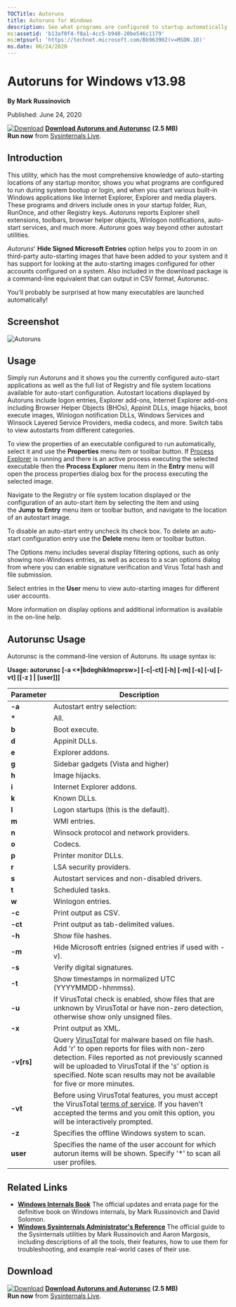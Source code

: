 ```yaml
--- 
TOCTitle: Autoruns
title: Autoruns for Windows
description: See what programs are configured to startup automatically when your system boots and you login.
ms:assetid: 'b13af0f4-f0a1-4cc5-b940-20be546c1179'
ms:mtpsurl: 'https://technet.microsoft.com/Bb963902(v=MSDN.10)'
ms.date: 06/24/2020
---
```


Autoruns for Windows v13.98
===========================

**By Mark Russinovich**

Published: June 24, 2020

[![Download](/media/landing/sysinternals/download_sm.png)](https://download.sysinternals.com/files/Autoruns.zip) [**Download Autoruns and Autorunsc**](https://download.sysinternals.com/files/Autoruns.zip) **(2.5 MB)**  
**Run now** from [Sysinternals Live](https://live.sysinternals.com/autoruns.exe).

## Introduction

This utility, which has the most comprehensive knowledge of
auto-starting locations of any startup monitor, shows you what programs
are configured to run during system bootup or login, and when you start
various built-in Windows applications like Internet Explorer, Explorer
and media players. These programs and drivers include ones in your
startup folder, Run, RunOnce, and other Registry keys.
*Autoruns* reports Explorer shell extensions, toolbars, browser helper
objects, Winlogon notifications, auto-start services, and much
more. *Autoruns* goes way beyond other autostart utilities.

*Autoruns*' **Hide Signed Microsoft Entries** option helps you to zoom
in on third-party auto-starting images that have been added to your
system and it has support for looking at the auto-starting images
configured for other accounts configured on a system. Also included in
the download package is a command-line equivalent that can output in CSV
format, Autorunsc.

You'll probably be surprised at how many executables are launched
automatically!

## Screenshot

![Autoruns](/media/landing/sysinternals/autoruns_v13.png)

## Usage

Simply run *Autoruns* and it shows you the currently configured
auto-start applications as well as the full list of Registry and file
system locations available for auto-start configuration. Autostart
locations displayed by Autoruns include logon entries, Explorer add-ons,
Internet Explorer add-ons including Browser Helper Objects (BHOs),
Appinit DLLs, image hijacks, boot execute images, Winlogon notification
DLLs, Windows Services and Winsock Layered Service Providers, media
codecs, and more. Switch tabs to view autostarts from different
categories.

To view the properties of an executable configured to run automatically,
select it and use the **Properties** menu item or toolbar button. If
[Process Explorer](process-explorer.md) is
running and there is an active process executing the selected executable
then the **Process Explorer** menu item in the **Entry** menu will open
the process properties dialog box for the process executing the selected
image.

Navigate to the Registry or file system location displayed or the
configuration of an auto-start item by selecting the item and using
the **Jump** **to Entry** menu item or toolbar button, and navigate to
the location of an autostart image.

To disable an auto-start entry uncheck its check box. To delete an
auto-start configuration entry use the **Delete** menu item or toolbar
button.

The Options menu includes several display filtering options, such as
only showing non-Windows entries, as well as access to a scan options
dialog from where you can enable signature verification and Virus Total
hash and file submission.

Select entries in the **User** menu to view auto-starting images for
different user accounts.

More information on display options and additional information is
available in the on-line help.  

## Autorunsc Usage

Autorunsc is the command-line version of Autoruns. Its usage syntax is:

**Usage: autorunsc \[-a &lt;\*|bdeghiklmoprsw&gt;\] \[-c|-ct\] \[-h\]
\[-m\] \[-s\] \[-u\] \[-vt\] \[\[-z \] | \[user\]\]\]**

 
|  Parameter   |                                                                                                                                                     Description                                                                                                                                                     |
|--------------|---------------------------------------------------------------------------------------------------------------------------------------------------------------------------------------------------------------------------------------------------------------------------------------------------------------------|
|    **-a**    |                                                                                                                                             Autostart entry selection:                                                                                                                                              |
|   **\***   |                                                                                                                                                        All.                                                                                                                                                         |
|    **b**     |                                                                                                                                                    Boot execute.                                                                                                                                                    |
|    **d**     |                                                                                                                                                    Appinit DLLs.                                                                                                                                                    |
|    **e**     |                                                                                                                                                  Explorer addons.                                                                                                                                                   |
|    **g**     |                                                                                                                                         Sidebar gadgets (Vista and higher)                                                                                                                                          |
|    **h**     |                                                                                                                                                   Image hijacks.                                                                                                                                                    |
|    **i**     |                                                                                                                                              Internet Explorer addons.                                                                                                                                              |
|    **k**     |                                                                                                                                                     Known DLLs.                                                                                                                                                     |
|    **l**     |                                                                                                                                        Logon startups (this is the default).                                                                                                                                        |
|    **m**     |                                                                                                                                                    WMI entries.                                                                                                                                                     |
|    **n**     |                                                                                                                                       Winsock protocol and network providers.                                                                                                                                       |
|    **o**     |                                                                                                                                                       Codecs.                                                                                                                                                       |
|    **p**     |                                                                                                                                                Printer monitor DLLs.                                                                                                                                                |
|    **r**     |                                                                                                                                               LSA security providers.                                                                                                                                               |
|    **s**     |                                                                                                                                    Autostart services and non-disabled drivers.                                                                                                                                     |
|    **t**     |                                                                                                                                                  Scheduled tasks.                                                                                                                                                   |
|    **w**     |                                                                                                                                                  Winlogon entries.                                                                                                                                                  |
|    **-c**    |                                                                                                                                                Print output as CSV.                                                                                                                                                 |
|   **-ct**    |                                                                                                                                        Print output as tab-delimited values.                                                                                                                                        |
|    **-h**    |                                                                                                                                                  Show file hashes.                                                                                                                                                  |
|    **-m**    |                                                                                                                              Hide Microsoft entries (signed entries if used with -v).                                                                                                                               |
|    **-s**    |                                                                                                                                             Verify digital signatures.                                                                                                                                              |
|    **-t**    |                                                                                                                                Show timestamps in normalized UTC (YYYYMMDD-hhmmss).                                                                                                                                 |
|    **-u**    |                                                                                      If VirusTotal check is enabled, show files that are unknown by VirusTotal or have non-zero detection, otherwise show only unsigned files.                                                                                      |
|    **-x**    |                                                                                                                                                Print output as XML.                                                                                                                                                 |
| **-v\[rs\]** | Query [VirusTotal](https://www.virustotal.com/) for malware based on file hash. Add 'r' to open reports for files with non-zero detection. Files reported as not previously scanned will be uploaded to VirusTotal if the 's' option is specified. Note scan results may not be available for five or more minutes. |
|   **-vt**    |                                     Before using VirusTotal features, you must accept the VirusTotal [terms of service](https://www.virustotal.com/en/about/terms-of-service/). If you haven't accepted the terms and you omit this option, you will be interactively prompted.                                     |
|    **-z**    |                                                                                                                                    Specifies the offline Windows system to scan.                                                                                                                                    |
|   **user**   |                                                                                                Specifies the name of the user account for which autorun items will be shown. Specify '\*' to scan all user profiles.                                                                                                |
 
## Related Links

-   [**Windows Internals Book**](~/learn/windows-internals.md)  The official updates and errata page for the definitive book on
    Windows internals, by Mark Russinovich and David Solomon.
-   [**Windows Sysinternals Administrator's Reference**](~/learn/troubleshooting-book.md)  The
    official guide to the Sysinternals utilities by Mark Russinovich and
    Aaron Margosis, including descriptions of all the tools, their
    features, how to use them for troubleshooting, and example
    real-world cases of their use.

## Download

[![Download](/media/landing/sysinternals/download_sm.png)](https://download.sysinternals.com/files/Autoruns.zip) [**Download Autoruns and Autorunsc**](https://download.sysinternals.com/files/Autoruns.zip) **(2.5 MB)**  
**Run now** from [Sysinternals Live](https://live.sysinternals.com/autoruns.exe).
